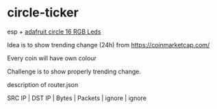 # circle-ticker
esp + [adafruit circle 16 RGB Leds](https://goo.gl/photos/2rbd4TLcPbRnZYoS6)

Idea is to show trending change (24h) from https://coinmarketcap.com/

Every coin will have own colour

Challenge is to show properly trending change.

description of router.json

SRC IP | DST IP | Bytes | Packets | ignore | ignore
